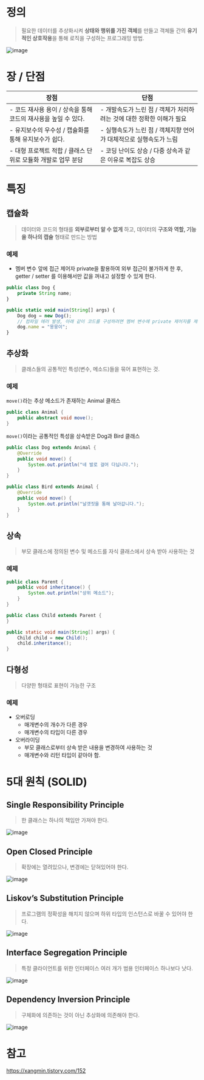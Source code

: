 # 정의

>필요한 데이터를 추상화시켜 **상태와 행위를 가진 객체**를 만들고 객체들 간의 **유기적인 상호작용**을 통해 로직을 구성하는 프로그래밍 방법.

![image](https://github.com/jekyllPark/back-to-basic/assets/114489012/27749570-c49e-40ac-b5e6-e35ab2dc67f0)

# 장 / 단점

| 장점 | 단점 |
| --- | --- |
| - 코드 재사용 용이 / 상속을 통해 코드의 재사용을 높일 수 있다. | - 개발속도가 느린 점 / 객체가 처리하려는 것에 대한 정확한 이해가 필요 |
| - 유지보수의 우수성 / 캡슐화를 통해 유지보수가 쉽다. | - 실행속도가 느린 점 / 객체지향 언어가 대체적으로 실행속도가 느림 |
| - 대형 프로젝트 적합 / 클래스 단위로 모듈화 개발로 업무 분담 | - 코딩 난이도 상승 / 다중 상속과 같은 이유로 복잡도 상승 |

# 특징

## 캡슐화

>데이터와 코드의 형태를 **외부로부터 알 수 없게** 하고, 데이터의 **구조와 역할, 기능을 하나의 캡슐** 형태로 만드는 방법

### 예제

- 멤버 변수 앞에 접근 제어자 private을 활용하여 외부 접근이 불가하게 한 후,
getter / setter 를 이용해서만 값을 꺼내고 설정할 수 있게 한다.

```jsx
public class Dog {
	private String name;
}

public static void main(String[] args) {
	Dog dog = new Dog();
	// 컴파일 에러 발생, 아래 같이 코드를 구성하려면 멤버 변수에 private 제어자를 제거해야 함.
	dog.name = "몽뭉이";
}
```

## 추상화

>클래스들의 공통적인 특성(변수, 메소드)들을 묶어 표현하는 것.

### 예제

`move()`라는 추상 메소드가 존재하는 Animal 클래스

```java
public class Animal {
	public abstract void move();
}
```

`move()`이라는 공통적인 특성을 상속받은 Dog과 Bird 클래스

```java
public class Dog extends Animal {
	@Override
	public void move() {
		System.out.println("네 발로 걸어 다닙니다.");
	}
}
```

```java
public class Bird extends Animal {
	@Override
	public void move() {
		System.out.println("날갯짓을 통해 날아갑니다.");
	}
}
```

## 상속

>부모 클래스에 정의된 변수 및 메소드를 자식 클래스에서 상속 받아 사용하는 것

### 예제

```java
public class Parent {
	public void inheritance() {
		System.out.println("상위 메소드");
	}
}

public class Child extends Parent {
}

public static void main(String[] args) {
	Child child = new Child();
	child.inheritance();
}
```

## 다형성

>다양한 형태로 표현이 가능한 구조

### 예제

- 오버로딩
    - 매개변수의 개수가 다른 경우
    - 매개변수의 타입이 다른 경우
- 오버라이딩
    - 부모 클래스로부터 상속 받은 내용을 변경하여 사용하는 것
    - 매개변수와 리턴 타입이 같아야 함.

# 5대 원칙 (SOLID)

## Single Responsibility Principle

>한 클래스는 하나의 책임만 가져야 한다.

![image](https://github.com/jekyllPark/back-to-basic/assets/114489012/0a5cf7d5-7343-4dd4-8dbd-587538526d90)


## Open Closed Principle

>확장에는 열려있으나, 변경에는 닫혀있어야 한다.

![image](https://github.com/jekyllPark/back-to-basic/assets/114489012/6a4700c3-58ed-4937-93eb-2d872b59a41d)


## Liskov’s Substitution Principle

>프로그램의 정확성을 해치지 않으며 하위 타입의 인스턴스로 바꿀 수 있어야 한다.

![image](https://github.com/jekyllPark/back-to-basic/assets/114489012/04b65e72-b05c-479e-8a88-b5291af380c8)


## Interface Segregation Principle

>특정 클라이언트를 위한 인터페이스 여러 개가 범용 인터페이스 하나보다 낫다.

![image](https://github.com/jekyllPark/back-to-basic/assets/114489012/5c002950-388c-4b87-abf6-b775bdd00812)


## Dependency Inversion Principle

>구체화에 의존하는 것이 아닌 추상화에 의존해야 한다.

![image](https://github.com/jekyllPark/back-to-basic/assets/114489012/f15a5579-658c-4465-9041-0d1547e06782)

# 참고
https://xangmin.tistory.com/152
